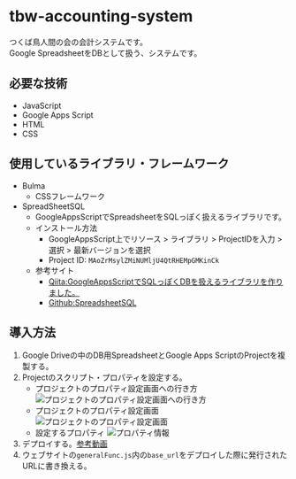 # tbw-accounting-system
つくば鳥人間の会の会計システムです。<br>
Google SpreadsheetをDBとして扱う、システムです。

## 必要な技術
- JavaScript
- Google Apps Script
- HTML
- CSS

## 使用しているライブラリ・フレームワーク
- Bulma
  - CSSフレームワーク
- SpreadSheetSQL
  - GoogleAppsScriptでSpreadsheetをSQLっぽく扱えるライブラリです。
  - インストール方法
    - GoogleAppsScript上でリソース > ライブラリ > ProjectIDを入力 > 選択 > 最新バージョンを選択
    - Project ID: `MAoZrMsylZMiNUMljU4QtRHEMpGMKinCk`
  - 参考サイト
    - [Qiita:GoogleAppsScriptでSQLっぽくDBを扱えるライブラリを作りました。](https://qiita.com/roana0229/items/fea931fcabc57f193620)
    - [Github:SpreadsheetSQL](https://github.com/roana0229/spreadsheets-sql)
    
## 導入方法
1. Google Driveの中のDB用SpreadsheetとGoogle Apps ScriptのProjectを複製する。
1. Projectのスクリプト・プロパティを設定する。
    - プロジェクトのプロパティ設定画面への行き方
    ![プロジェクトのプロパティ設定画面への行き方](https://www.u.tsukuba.ac.jp/~s1811411/tas-intro/b.png)
    - プロジェクトのプロパティ設定画面
    ![プロジェクトのプロパティ設定画面](https://www.u.tsukuba.ac.jp/~s1811411/tas-intro/a.png)
    - 設定するプロパティ
    ![プロパティ情報](https://www.u.tsukuba.ac.jp/~s1811411/tas-intro/c.png)
1. デプロイする。[参考動画](https://photos.app.goo.gl/PU3wbtoknxsvomHV9)
1. ウェブサイトの```generalFunc.js```内の```base_url```をデプロイした際に発行されたURLに書き換える。
